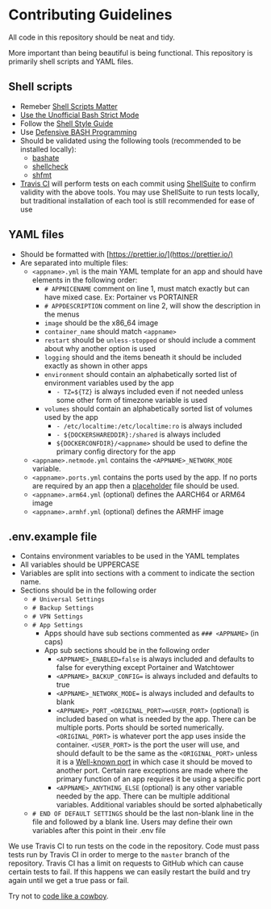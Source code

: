 # Contributing Guidelines

All code in this repository should be neat and tidy.

More important than being beautiful is being functional. This repository is primarily shell scripts and YAML files.

## Shell scripts

- Remeber [Shell Scripts Matter](https://dev.to/thiht/shell-scripts-matter)
- [Use the Unofficial Bash Strict Mode](http://redsymbol.net/articles/unofficial-bash-strict-mode/)
- Follow the [Shell Style Guide](https://google.github.io/styleguide/shell.xml)
- Use [Defensive BASH Programming](https://web.archive.org/web/20180917174959/http://www.kfirlavi.com/blog/2012/11/14/defensive-bash-programming/)
- Should be validated using the following tools (recommended to be installed locally):
  - [bashate](https://github.com/openstack-dev/bashate)
  - [shellcheck](https://github.com/koalaman/shellcheck)
  - [shfmt](https://github.com/mvdan/sh)
- [Travis CI](https://travis-ci.com/GhostWriters/DockSTARTer) will perform tests on each commit using [ShellSuite](https://github.com/nemchik/ShellSuite) to confirm validity with the above tools. You may use ShellSuite to run tests locally, but traditional installation of each tool is still recommended for ease of use

## YAML files

- Should be formatted with [https://prettier.io/](https://prettier.io/)
- Are separated into multiple files:
  - `<appname>.yml` is the main YAML template for an app and should have elements in the following order:
    - `# APPNICENAME` comment on line 1, must match <appname> exactly but can have mixed case. Ex: Portainer vs PORTAINER
    - `# APPDESCRIPTION` comment on line 2, will show the description in the menus
    - `image` should be the x86_64 image
    - `container_name` should match `<appname>`
    - `restart` should be `unless-stopped` or should include a comment about why another option is used
    - `logging` should and the items beneath it should be included exactly as shown in other apps
    - `environment` should contain an alphabetically sorted list of environment variables used by the app
      - `- TZ=${TZ}` is always included even if not needed unless some other form of timezone variable is used
    - `volumes` should contain an alphabetically sorted list of volumes used by the app
      - `- /etc/localtime:/etc/localtime:ro` is always included
      - `- ${DOCKERSHAREDDIR}:/shared` is always included
      - `${DOCKERCONFDIR}/<appname>` should be used to define the primary config directory for the app
  - `<appname>.netmode.yml` contains the `<APPNAME>_NETWORK_MODE` variable.
  - `<appname>.ports.yml` contains the ports used by the app. If no ports are required by an app then a [placeholder](https://github.com/GhostWriters/DockSTARTer/blob/master/compose/.reqs/v1.yml) file should be used.
  - `<appname>.arm64.yml` (optional) defines the AARCH64 or ARM64 image
  - `<appname>.armhf.yml` (optional) defines the ARMHF image

## .env.example file

- Contains environment variables to be used in the YAML templates
- All variables should be UPPERCASE
- Variables are split into sections with a comment to indicate the section name.
- Sections should be in the following order
  - `# Universal Settings`
  - `# Backup Settings`
  - `# VPN Settings`
  - `# App Settings`
    - Apps should have sub sections commented as `### <APPNAME>` (in caps)
    - App sub sections should be in the following order
      - `<APPNAME>_ENABLED=false` is always included and defaults to false for everything except Portainer and Watchtower
      - `<APPNAME>_BACKUP_CONFIG=` is always included and defaults to true
      - `<APPNAME>_NETWORK_MODE=` is always included and defaults to blank
      - `<APPNAME>_PORT_<ORIGINAL_PORT>=<USER_PORT>` (optional) is included based on what is needed by the app. There can be multiple ports. Ports should be sorted numerically. `<ORIGINAL_PORT>` is whatever port the app uses inside the container. `<USER_PORT>` is the port the user will use, and should default to be the same as the `<ORIGINAL_PORT>` unless it is a [Well-known port](https://en.wikipedia.org/wiki/List_of_TCP_and_UDP_port_numbers#Well-known_ports) in which case it should be moved to another port. Certain rare exceptions are made where the primary function of an app requires it be using a specific port
      - `<APPNAME>_ANYTHING_ELSE` (optional) is any other variable needed by the app. There can be multiple additional variables. Additional variables should be sorted alphabetically
  - `# END OF DEFAULT SETTINGS` should be the last non-blank line in the file and followed by a blank line. Users may define their own variables after this point in their .env file

We use Travis CI to run tests on the code in the repository. Code must pass tests run by Travis CI in order to merge to the `master` branch of the repository. Travis CI has a limit on requests to GitHub which can cause certain tests to fail. If this happens we can easily restart the build and try again until we get a true pass or fail.

Try not to [code like a cowboy](https://en.wikipedia.org/wiki/Cowboy_coding).
